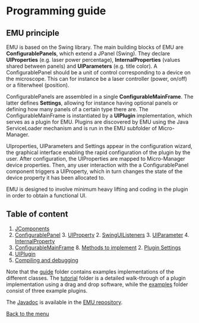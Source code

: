 # Programming guide 

## EMU principle  

EMU is based on the Swing library. The main building blocks of EMU are **ConfigurablePanels**, which extend a JPanel (Swing). They declare **UIProperties** (e.g. laser power percentage), **InternalProperties** (values shared between panels) and **UIParameters** (e.g. title color). A ConfigurablePanel should be a unit of control corresponding to a device on the microscope. This can for instance be a laser controller (power, on/off) or a filterwheel (position).

ConfigurablePanels are assembled in a single **ConfigurableMainFrame**. The latter defines **Settings**, allowing for instance having optional panels or defining how many panels of a certain type there are. The ConfigurableMainFrame is instantiated by a **UIPlugin** implementation, which serves as a plugin for EMU. Plugins are discovered by EMU using the Java ServiceLoader mechanism and is run in the EMU subfolder of Micro-Manager.

UIproperties, UIParameters and Settings appear in the configuration wizard, the graphical interface enabling the rapid configuration of the plugin by the user. After configuration, the UIProperties are mapped to Micro-Manager device properties. Then, any user interaction with the a ConfigurablePanel component triggers a UIProperty, which in turn changes the state of the device property it has been allocated to.

EMU is designed to involve minimum heavy lifting and coding in the plugin in order to obtain a functional UI.



## Table of content

1. [JComponents](jcomponents.md)
2. [ConfigurablePanel](configurablepanel.md)
   3. [UIProperty](uiproperty.md)
   2. [SwingUIListeners](uiproperty.md#swing)
   3. [UIParameter](uiparameter.md)
   4. [InternalProperty](internalproperty.md)
3. [ConfigurableMainFrame](configurablemainframe.md)
   8. [Methods to implement](configurablemainframe.md)
   2. [Plugin Settings](configurablemainframe.md#settings)
9. [UIPlugin](plugin)
10. [Compiling and debugging](usingeclipse.md)



Note that the [guide](guide) folder contains examples implementations of the different classes. The [tutorial](tutorial) folder is a detailed walk-through of a plugin implementation using a drag and drop software, while the [examples](examples) folder consist of three example plugins.

The [Javadoc](https://jdeschamps.github.io/EMU/) is available in the [EMU repository]( https://github.com/jdeschamps/EMU ).

[Back to the menu](index.md)

